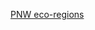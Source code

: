 
[PNW eco-regions](https://upload.wikimedia.org/wikipedia/commons/4/4f/Level_IV_ecoregions%2C_Pacific_Northwest.png)
